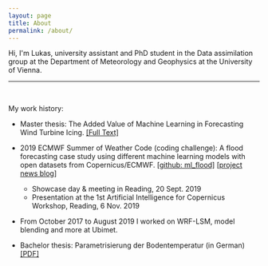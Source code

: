 ```yaml
---
layout: page
title: About
permalink: /about/
---
```


Hi, I'm Lukas, university assistant and PhD student in the Data assimilation group at the Department of Meteorology and Geophysics at the University of Vienna. 

---
&nbsp;

My work history:

- Master thesis: The Added Value of Machine Learning in Forecasting Wind Turbine Icing. [[Full Text]](https://www.researchgate.net/publication/338015101_The_Added_Value_of_Machine_Learning_in_Forecasting_Wind_Turbine_Icing)

- 2019 ECMWF Summer of Weather Code (coding challenge): A flood forecasting case study using different machine learning models with open datasets from Copernicus/ECMWF. [[github: ml_flood]](https://github.com/esowc/ml_flood)  [[project news blog]](https://matehiw-project.github.io)
  - Showcase day & meeting in Reading, 20 Sept. 2019
  - Presentation at the 1st Artificial Intelligence for Copernicus Workshop, Reading, 6 Nov. 2019

- From October 2017 to August 2019 I worked on WRF-LSM, model blending and more at Ubimet.

- Bachelor thesis: Parametrisierung der Bodentemperatur (in German) [[PDF]](https://homepage.univie.ac.at/a1254888/BA_Kugler.pdf)
